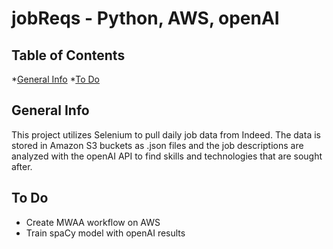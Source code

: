 # jobReqs - Python, AWS, openAI

## Table of Contents
*[General Info](#general-info)
*[To Do](#to-do)

## General Info
This project utilizes Selenium to pull daily job data from Indeed.  The data is stored in Amazon S3 buckets as .json files and the job descriptions are analyzed with the openAI API to find skills and technologies that are sought after.

## To Do
- Create MWAA workflow on AWS
- Train spaCy model with openAI results
 
